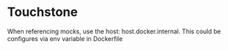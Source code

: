 # Touchstone
When referencing mocks, use the host: host.docker.internal. This could be configures via env variable in Dockerfile
